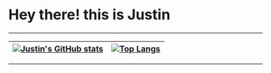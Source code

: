 <!-- Greeting -->
# Hey there! this is Justin 


----

| [![Justin's GitHub stats](https://github-readme-stats.vercel.app/api?username=justinzjj&theme=cobalt&hide_border=true)](https://github.com/anuraghazra/github-readme-stats) | [![Top Langs](https://github-readme-stats.vercel.app/api/top-langs/?username=justinzjj&hide_border=true&layout=compact)](https://github.com/anuraghazra/github-readme-stats) |
| ---- | ----|

----
